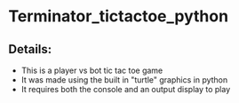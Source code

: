 # Terminator_tictactoe_python

## Details:

- This is a player vs bot tic tac toe game
- It was made using the built in "turtle" graphics in python
- It requires both the console and an output display to play
